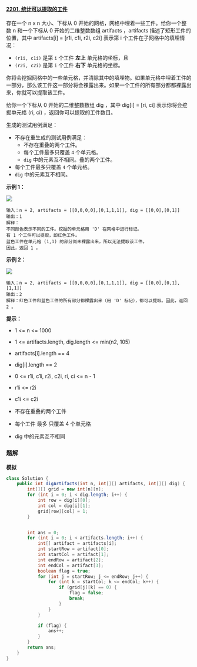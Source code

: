 #### [2201. 统计可以提取的工件](https://leetcode-cn.com/problems/count-artifacts-that-can-be-extracted/)

存在一个 n x n 大小、下标从 0 开始的网格，网格中埋着一些工件。给你一个整数 n 和一个下标从 0 开始的二维整数数组 artifacts ，artifacts 描述了矩形工件的位置，其中 artifacts[i] = [r1i, c1i, r2i, c2i] 表示第 i 个工件在子网格中的填埋情况：

- `(r1i, c1i)` 是第 `i` 个工件 **左上** 单元格的坐标，且
- `(r2i, c2i)` 是第 `i` 个工件 **右下** 单元格的坐标。

你将会挖掘网格中的一些单元格，并清除其中的填埋物。如果单元格中埋着工件的一部分，那么该工件这一部分将会裸露出来。如果一个工件的所有部分都都裸露出来，你就可以提取该工件。

给你一个下标从 0 开始的二维整数数组 dig ，其中 dig[i] = [ri, ci] 表示你将会挖掘单元格 (ri, ci) ，返回你可以提取的工件数目。

生成的测试用例满足：

- 不存在重生成的测试用例满足：
  - 不存在重叠的两个工件。
  - 每个工件最多只覆盖 `4` 个单元格。
  - `dig` 中的元素互不相同。叠的两个工件。
- 每个工件最多只覆盖 `4` 个单元格。
- `dig` 中的元素互不相同。

**示例 1：**

![](http://gitlab.wsh-study.com/xp-study/LeeteCode/-/blob/master/模拟/images/统计可以提取的工件/1.jpg)

```shell
输入：n = 2, artifacts = [[0,0,0,0],[0,1,1,1]], dig = [[0,0],[0,1]]
输出：1
解释： 
不同颜色表示不同的工件。挖掘的单元格用 'D' 在网格中进行标记。
有 1 个工件可以提取，即红色工件。
蓝色工件在单元格 (1,1) 的部分尚未裸露出来，所以无法提取该工件。
因此，返回 1 。
```

**示例 2：**

![](http://gitlab.wsh-study.com/xp-study/LeeteCode/-/blob/master/模拟/images/统计可以提取的工件/2.jpg)

```shell
输入：n = 2, artifacts = [[0,0,0,0],[0,1,1,1]], dig = [[0,0],[0,1],[1,1]]
输出：2
解释：红色工件和蓝色工件的所有部分都裸露出来（用 'D' 标记），都可以提取。因此，返回 2 。 
```

**提示：**

* 1 <= n <= 1000

* 1 <= artifacts.length, dig.length <= min(n2, 105)

* artifacts[i].length == 4

* dig[i].length == 2

* 0 <= r1i, c1i, r2i, c2i, ri, ci <= n - 1

* r1i <= r2i

* c1i <= c2i

* 不存在重叠的两个工件

* 每个工件 最多 只覆盖 4 个单元格

* dig 中的元素互不相同

### 题解

**模拟**

```java
class Solution {
    public int digArtifacts(int n, int[][] artifacts, int[][] dig) {
        int[][] grid = new int[n][n];
        for (int i = 0; i < dig.length; i++) {
            int row = dig[i][0];
            int col = dig[i][1];
            grid[row][col] = 1;
        }


        int ans = 0;
        for (int i = 0; i < artifacts.length; i++) {
            int[] artifact = artifacts[i];
            int startRow = artifact[0];
            int startCol = artifact[1];
            int endRow = artifact[2];
            int endCol = artifact[3];
            boolean flag = true;
            for (int j = startRow; j <= endRow; j++) {
                for (int k = startCol; k <= endCol; k++) {
                    if (grid[j][k] == 0) {
                        flag = false;
                        break;
                    }
                }
            }

            if (flag) {
                ans++;
            }
        }
        return ans;
    }
}
```
